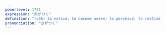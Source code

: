 ```yaml
---
powerlevel: 1721
expression: "気がつく"
definition: "(v5k) to notice; to become aware; to perceive; to realize; to realise; to recover consciousness; to come to oneself"
pronunciation: "きがつく"
---
```

